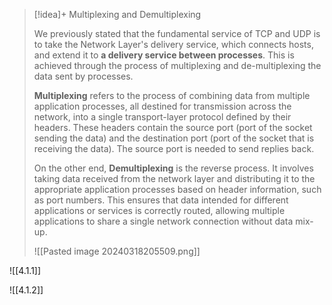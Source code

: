 > [!idea]+ Multiplexing and Demultiplexing
> 
> We previously stated that the fundamental service of TCP and UDP is to take the Network Layer's delivery service, which connects hosts, and extend it to **a delivery service between processes**. This is achieved through the process of multiplexing and de-multiplexing the data sent by processes.
>
> **Multiplexing** refers to the process of combining data from multiple application processes, all destined for transmission across the network, into a single transport-layer protocol defined by their headers. These headers contain the source port (port of the socket sending the data) and the destination port (port of the socket that is receiving the data). The source port is needed to send replies back.
>
> On the other end, **Demultiplexing** is the reverse process. It involves taking data received from the network layer and distributing it to the appropriate application processes based on header information, such as port numbers. This ensures that data intended for different applications or services is correctly routed, allowing multiple applications to share a single network connection without data mix-up.
>
> ![[Pasted image 20240318205509.png]]

![[4.1.1]]

![[4.1.2]]



